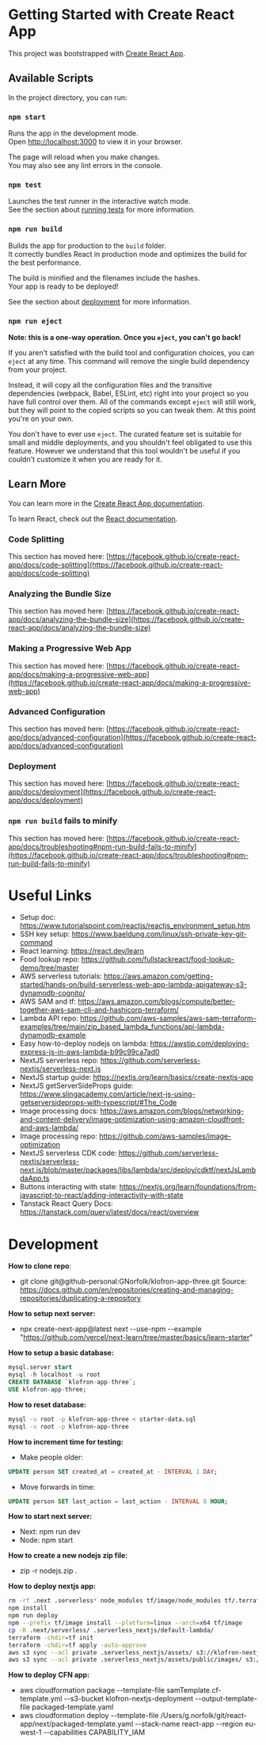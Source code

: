 # Getting Started with Create React App

This project was bootstrapped with [Create React App](https://github.com/facebook/create-react-app).

## Available Scripts

In the project directory, you can run:

### `npm start`

Runs the app in the development mode.\
Open [http://localhost:3000](http://localhost:3000) to view it in your browser.

The page will reload when you make changes.\
You may also see any lint errors in the console.

### `npm test`

Launches the test runner in the interactive watch mode.\
See the section about [running tests](https://facebook.github.io/create-react-app/docs/running-tests) for more information.

### `npm run build`

Builds the app for production to the `build` folder.\
It correctly bundles React in production mode and optimizes the build for the best performance.

The build is minified and the filenames include the hashes.\
Your app is ready to be deployed!

See the section about [deployment](https://facebook.github.io/create-react-app/docs/deployment) for more information.

### `npm run eject`

**Note: this is a one-way operation. Once you `eject`, you can't go back!**

If you aren't satisfied with the build tool and configuration choices, you can `eject` at any time. This command will remove the single build dependency from your project.

Instead, it will copy all the configuration files and the transitive dependencies (webpack, Babel, ESLint, etc) right into your project so you have full control over them. All of the commands except `eject` will still work, but they will point to the copied scripts so you can tweak them. At this point you're on your own.

You don't have to ever use `eject`. The curated feature set is suitable for small and middle deployments, and you shouldn't feel obligated to use this feature. However we understand that this tool wouldn't be useful if you couldn't customize it when you are ready for it.

## Learn More

You can learn more in the [Create React App documentation](https://facebook.github.io/create-react-app/docs/getting-started).

To learn React, check out the [React documentation](https://reactjs.org/).

### Code Splitting

This section has moved here: [https://facebook.github.io/create-react-app/docs/code-splitting](https://facebook.github.io/create-react-app/docs/code-splitting)

### Analyzing the Bundle Size

This section has moved here: [https://facebook.github.io/create-react-app/docs/analyzing-the-bundle-size](https://facebook.github.io/create-react-app/docs/analyzing-the-bundle-size)

### Making a Progressive Web App

This section has moved here: [https://facebook.github.io/create-react-app/docs/making-a-progressive-web-app](https://facebook.github.io/create-react-app/docs/making-a-progressive-web-app)

### Advanced Configuration

This section has moved here: [https://facebook.github.io/create-react-app/docs/advanced-configuration](https://facebook.github.io/create-react-app/docs/advanced-configuration)

### Deployment

This section has moved here: [https://facebook.github.io/create-react-app/docs/deployment](https://facebook.github.io/create-react-app/docs/deployment)

### `npm run build` fails to minify

This section has moved here: [https://facebook.github.io/create-react-app/docs/troubleshooting#npm-run-build-fails-to-minify](https://facebook.github.io/create-react-app/docs/troubleshooting#npm-run-build-fails-to-minify)

# Useful Links
- Setup doc: https://www.tutorialspoint.com/reactjs/reactjs_environment_setup.htm
- SSH key setup: https://www.baeldung.com/linux/ssh-private-key-git-command
- React learning: https://react.dev/learn
- Food lookup repo: https://github.com/fullstackreact/food-lookup-demo/tree/master
- AWS serverless tutorials: https://aws.amazon.com/getting-started/hands-on/build-serverless-web-app-lambda-apigateway-s3-dynamodb-cognito/
- AWS SAM and tf: https://aws.amazon.com/blogs/compute/better-together-aws-sam-cli-and-hashicorp-terraform/
- Lambda API repo: https://github.com/aws-samples/aws-sam-terraform-examples/tree/main/zip_based_lambda_functions/api-lambda-dynamodb-example
- Easy how-to-deploy nodejs on lambda: https://awstip.com/deploying-express-js-in-aws-lambda-b99c99ca7ad0
- NextJS serverless repo: https://github.com/serverless-nextjs/serverless-next.js
- NextJS startup guide: https://nextjs.org/learn/basics/create-nextjs-app
- NextJS getServerSideProps guide: https://www.slingacademy.com/article/next-js-using-getserversideprops-with-typescript/#The_Code
- Image processing docs: https://aws.amazon.com/blogs/networking-and-content-delivery/image-optimization-using-amazon-cloudfront-and-aws-lambda/
- Image processing repo: https://github.com/aws-samples/image-optimization
- NextJS serverless CDK code: https://github.com/serverless-nextjs/serverless-next.js/blob/master/packages/libs/lambda/src/deploy/cdktf/nextJsLambdaApp.ts
- Buttons interacting with state: https://nextjs.org/learn/foundations/from-javascript-to-react/adding-interactivity-with-state
- Tanstack React Query Docs: https://tanstack.com/query/latest/docs/react/overview

# Development
**How to clone repo**:
- git clone git@github-personal:GNorfolk/klofron-app-three.git
Source: https://docs.github.com/en/repositories/creating-and-managing-repositories/duplicating-a-repository

**How to setup next server:**
- npx create-next-app@latest next --use-npm --example "https://github.com/vercel/next-learn/tree/master/basics/learn-starter"

**How to setup a basic database:**
```SQL
mysql.server start
mysql -h localhost -u root
CREATE DATABASE `klofron-app-three`;
USE klofron-app-three;
```

**How to reset database:**
```bash
mysql -u root -p klofron-app-three < starter-data.sql
mysql -u root -p klofron-app-three
```

**How to increment time for testing:**
- Make people older:
```sql
UPDATE person SET created_at = created_at - INTERVAL 1 DAY;
```
- Move forwards in time:
```sql
UPDATE person SET last_action = last_action - INTERVAL 8 HOUR;
```

**How to start next server:**
- Next: npm run dev
- Node: npm start

**How to create a new nodejs zip file:**
- zip -r nodejs.zip .

**How to deploy nextjs app:**
```bash
rm -rf .next .serverless* node_modules tf/image/node_modules tf/.terraform tf/.terraform.lock.hcl tf/react-app.zip tf/index.zip next-env.d.ts package-lock.json tf/image/package-lock.json
npm install
npm run deploy
npm --prefix tf/image install --platform=linux --arch=x64 tf/image
cp -R .next/serverless/ .serverless_nextjs/default-lambda/
terraform -chdir=tf init
terraform -chdir=tf apply -auto-approve
aws s3 sync --acl private .serverless_nextjs/assets/ s3://klofron-nextjs-app/
aws s3 sync --acl private .serverless_nextjs/assets/public/images/ s3://klofron-nextjs-image-original/images/
```

**How to deploy CFN app:**
- aws cloudformation package --template-file samTemplate.cf-template.yml --s3-bucket klofron-nextjs-deployment --output-template-file packaged-template.yaml
- aws cloudformation deploy --template-file /Users/g.norfolk/git/react-app/next/packaged-template.yaml --stack-name react-app --region eu-west-1 --capabilities CAPABILITY_IAM